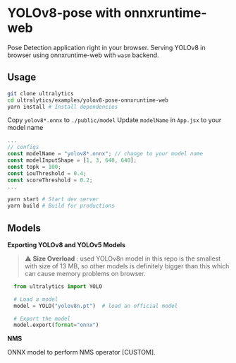 # YOLOv8-pose with onnxruntime-web

Pose Detection application right in your browser. Serving YOLOv8 in browser using onnxruntime-web with `wasm` backend.

## Usage

```bash
git clone ultralytics
cd ultralytics/examples/yolov8-pose-onnxruntime-web
yarn install # Install dependencies
```

Copy `yolov8*.onnx` to `./public/model` Update `modelName` in `App.jsx` to your model name

```jsx
...
// configs
const modelName = "yolov8*.onnx"; // change to your model name
const modelInputShape = [1, 3, 640, 640];
const topk = 100;
const iouThreshold = 0.4;
const scoreThreshold = 0.2;
...
```

```bash
yarn start # Start dev server
yarn build # Build for productions
```

## Models

**Exporting YOLOv8 and YOLOv5 Models**

> :warning: **Size Overload** : used YOLOv8n model in this repo is the smallest with size of 13 MB, so other models is definitely bigger than this which can cause memory problems on browser.

```python
  from ultralytics import YOLO

  # Load a model
  model = YOLO("yolov8n.pt")  # load an official model

  # Export the model
  model.export(format="onnx")
```

**NMS**

ONNX model to perform NMS operator \[CUSTOM\].
